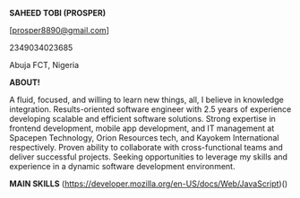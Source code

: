 **SAHEED TOBI (PROSPER)**

[prosper8890@gmail.com]

2349034023685

Abuja FCT, Nigeria

**ABOUT!**

A fluid, focused, and willing to learn new things, all, I believe in knowledge integration.
Results-oriented software engineer with 2.5 years of experience developing scalable and efficient software solutions.
Strong expertise in frontend development, mobile app development, and IT management at Spacepen Technology, Orion Resources tech, and Kayokem International respectively. Proven ability to collaborate
with cross-functional teams and deliver successful projects. Seeking opportunities to leverage my skills and experience
in a dynamic software development environment.

**MAIN SKILLS**
(https://developer.mozilla.org/en-US/docs/Web/JavaScript)()
